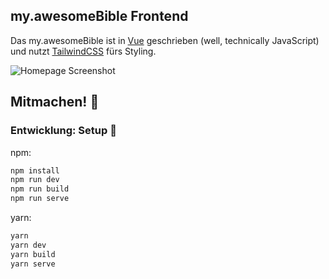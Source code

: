 ## my.awesomeBible Frontend

Das my.awesomeBible ist in [Vue](https://vuejs.org) geschrieben (well, technically JavaScript) und nutzt [TailwindCSS](https://tailwindcss.com) fürs Styling.

![Homepage Screenshot](https://user-images.githubusercontent.com/42138517/109193563-c9d75980-7798-11eb-8528-7bc7505a6847.png)

## Mitmachen! 🦄
### Entwicklung: Setup 🚀

npm:
```sh
npm install
npm run dev
npm run build
npm run serve
```
yarn:
```sh
yarn
yarn dev
yarn build
yarn serve
```

